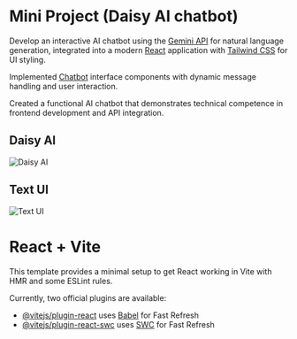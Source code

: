 # Mini Project (Daisy AI chatbot)

Develop an interactive AI chatbot using the [Gemini API](https://ai.google.dev) for natural language generation, integrated into a modern [React](https://react.dev) application with [Tailwind CSS](https://tailwindcss.com) for UI styling.

Implemented [Chatbot](https://mini-project-gilt-ten.vercel.app) interface components with dynamic message handling and user interaction.

Created a functional AI chatbot that demonstrates technical competence in frontend development and API integration.

## Daisy AI

![Daisy AI](https://github.com/user-attachments/assets/5263c88e-ada4-48cc-90a1-47e14f414095)

## Text UI

![Text UI](https://github.com/user-attachments/assets/09504c2c-236e-46f1-9af6-d523a64f5faa)

# React + Vite

This template provides a minimal setup to get React working in Vite with HMR and some ESLint rules.

Currently, two official plugins are available:

- [@vitejs/plugin-react](https://github.com/vitejs/vite-plugin-react/blob/main/packages/plugin-react/README.md) uses [Babel](https://babeljs.io/) for Fast Refresh
- [@vitejs/plugin-react-swc](https://github.com/vitejs/vite-plugin-react-swc) uses [SWC](https://swc.rs/) for Fast Refresh


